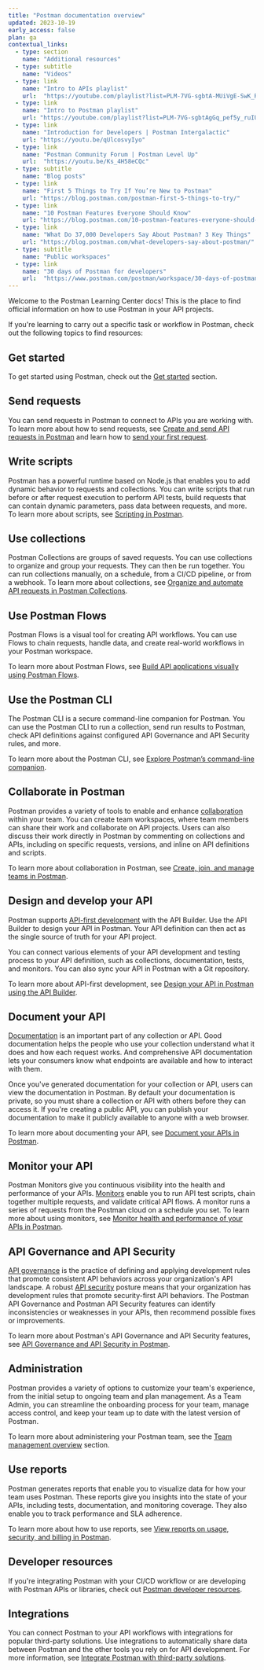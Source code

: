 ```yaml
---
title: "Postman documentation overview"
updated: 2023-10-19
early_access: false
plan: ga
contextual_links:
  - type: section
    name: "Additional resources"
  - type: subtitle
    name: "Videos"
  - type: link
    name: "Intro to APIs playlist"
    url:  "https://youtube.com/playlist?list=PLM-7VG-sgbtA-MUiVgE-SwK_RkYgesikH"
  - type: link
    name: "Intro to Postman playlist"
    url: "https://youtube.com/playlist?list=PLM-7VG-sgbtAgGq_pef5y_ruIUBPpUgNJ"
  - type: link
    name: "Introduction for Developers | Postman Intergalactic"
    url: "https://youtu.be/qUlcosvyIyo"
  - type: link
    name: "Postman Community Forum | Postman Level Up"
    url:  "https://youtu.be/Ks_4H58eCQc"
  - type: subtitle
    name: "Blog posts"
  - type: link
    name: "First 5 Things to Try If You’re New to Postman"
    url: "https://blog.postman.com/postman-first-5-things-to-try/"
  - type: link
    name: "10 Postman Features Everyone Should Know"
    url: "https://blog.postman.com/10-postman-features-everyone-should-know/"
  - type: link
    name: "What Do 37,000 Developers Say About Postman? 3 Key Things"
    url: "https://blog.postman.com/what-developers-say-about-postman/"
  - type: subtitle
    name: "Public workspaces"
  - type: link
    name: "30 days of Postman for developers"
    url:  "https://www.postman.com/postman/workspace/30-days-of-postman-for-developers/overview"
---
```


Welcome to the Postman Learning Center docs! This is the place to find official information on how to use Postman in your API projects.

If you're learning to carry out a specific task or workflow in Postman, check out the following topics to find resources:

## Get started

To get started using Postman, check out the [Get started](/docs/getting-started/overview/) section.

## Send requests

You can send requests in Postman to connect to APIs you are working with. To learn more about how to send requests, see
[Create and send API requests in Postman](/docs/sending-requests/requests/) and learn how to [send your first request](/docs/getting-started/first-steps/sending-the-first-request/).

## Write scripts

Postman has a powerful runtime based on Node.js that enables you to add dynamic behavior to requests and collections. You can write scripts that run before or after request execution to perform API tests, build requests that can contain dynamic parameters, pass data between requests, and more. To learn more about scripts, see [Scripting in Postman](/docs/writing-scripts/intro-to-scripts/).

## Use collections

Postman Collections are groups of saved requests. You can use collections to organize and group your requests. They can then be run together. You can run collections manually, on a schedule, from a CI/CD pipeline, or from a webhook. To learn more about collections, see [Organize and automate API requests in Postman Collections](/docs/collections/collections-overview/).

## Use Postman Flows

Postman Flows is a visual tool for creating API workflows. You can use Flows to chain requests, handle data, and create real-world workflows in your Postman workspace.

To learn more about Postman Flows, see [Build API applications visually using Postman Flows](/docs/postman-flows/gs/flows-overview/).

## Use the Postman CLI

The Postman CLI is a secure command-line companion for Postman. You can use the Postman CLI to run a collection, send run results to Postman, check API definitions against configured API Governance and API Security rules, and more.

To learn more about the Postman CLI, see [Explore Postman’s command-line companion](/docs/postman-cli/postman-cli-overview/).

## Collaborate in Postman

Postman provides a variety of tools to enable and enhance [collaboration](https://www.postman.com/api-platform/api-collaboration/) within your team. You can create team workspaces, where team members can share their work and collaborate on API projects. Users can also discuss their work directly in Postman by commenting on collections and APIs, including on specific requests, versions, and inline on API definitions and scripts.

To learn more about collaboration in Postman, see [Create, join, and manage teams in Postman](/docs/collaborating-in-postman/working-with-your-team/collaboration-overview/).

## Design and develop your API

Postman supports [API-first development](https://www.postman.com/api-first/) with the API Builder. Use the API Builder to design your API in Postman. Your API definition can then act as the single source of truth for your API project.

You can connect various elements of your API development and testing process to your API definition, such as collections, documentation, tests, and monitors. You can also sync your API in Postman with a Git repository.

To learn more about API-first development, see [Design your API in Postman using the API Builder](/docs/designing-and-developing-your-api/the-api-workflow/).

## Document your API

[Documentation](https://www.postman.com/api-platform/api-documentation/) is an important part of any collection or API. Good documentation helps the people who use your collection understand what it does and how each request works. And comprehensive API documentation lets your consumers know what endpoints are available and how to interact with them.

Once you've generated documentation for your collection or API, users can view the documentation in Postman. By default your documentation is private, so you must share a collection or API with others before they can access it. If you're creating a public API, you can publish your documentation to make it publicly available to anyone with a web browser.

To learn more about documenting your API, see [Document your APIs in Postman](/docs/publishing-your-api/api-documentation-overview/).

## Monitor your API

Postman Monitors give you continuous visibility into the health and performance of your APIs. [Monitors](https://www.postman.com/api-platform/api-monitoring/) enable you to run API test scripts, chain together multiple requests, and validate critical API flows. A monitor runs a series of requests from the Postman cloud on a schedule you set. To learn more about using monitors, see [Monitor health and performance of your APIs in Postman](/docs/monitoring-your-api/intro-monitors/).

## API Governance and API Security

[API governance](https://www.postman.com/api-platform/api-governance/) is the practice of defining and applying development rules that promote consistent API behaviors across your organization's API landscape. A robust [API security](https://www.postman.com/api-platform/api-security/) posture means that your organization has development rules that promote security-first API behaviors. The Postman API Governance and Postman API Security features can identify inconsistencies or weaknesses in your APIs, then recommend possible fixes or improvements.

To learn more about Postman's API Governance and API Security features, see [API Governance and API Security in Postman](/docs/api-governance/api-governance-overview/).

## Administration

Postman provides a variety of options to customize your team's experience, from the initial setup to ongoing team and plan management. As a Team Admin, you can streamline the onboarding process for your team, manage access control, and keep your team up to date with the latest version of Postman.

To learn more about administering your Postman team, see the [Team management overview](/docs/administration/managing-your-team/managing-your-team/) section.

## Use reports

Postman generates reports that enable you to visualize data for how your team uses Postman. These reports give you insights into the state of your APIs, including tests, documentation, and monitoring coverage. They also enable you to track performance and SLA adherence.

To learn more about how to use reports, see [View reports on usage, security, and billing in Postman](/docs/reports/reports-overview/).

## Developer resources

If you're integrating Postman with your CI/CD workflow or are developing with Postman APIs or libraries, check out [Postman developer resources](/docs/developer/resources-intro/).

## Integrations

You can connect Postman to your API workflows with integrations for popular third-party solutions. Use integrations to automatically share data between Postman and the other tools you rely on for API development. For more information, see [Integrate Postman with third-party solutions](/docs/integrations/intro-integrations/).
